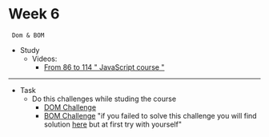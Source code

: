  # Week 6
     Dom & BOM
- Study 
    - Videos:
        - [From 86 to 114  " JavaScript  course "](https://www.youtube.com/playlist?list=PLDoPjvoNmBAx3kiplQR_oeDqLDBUDYwVv)


---
- Task
    - Do this challenges while studing the course 
        - [DOM Challenge](https://youtu.be/mGhGjzIKEqk) 
        - [BOM Challenge](https://youtu.be/LzKt8GaoFMs) "if you failed to solve this challenge you will find solution [here](https://youtu.be/ylsFXMHpFUQ) but at first try with yourself"
